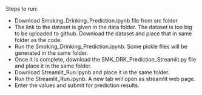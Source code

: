 Steps to run:

- Download Smoking_Drinking_Prediction.ipynb file from src folder
- The link to the dataset is given in the data folder. The dataset is too big to be uploaded to github. Download the dataset and place that in same folder as the code.
- Run the Smoking_Drinking_Prediction.ipynb. Some pickle files will be generated in the same folder.
- Once it is complete, download the SMK_DRK_Prediction_Streamlit.py file and place it in the same folder.
- Download Streamlit_Run.ipynb and place it in the same folder.
- Run the Streamlit_Run.ipynb. A new tab will open as streamlit web page.
- Enter the values and submit for prediction results.
